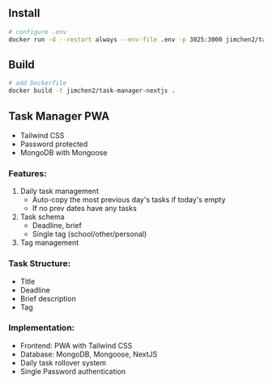
## Install 
```sh
# configure .env
docker run -d --restart always --env-file .env -p 3025:3000 jimchen2/task-manager-nextjs:latest
```

## Build

```sh
# add Dockerfile
docker build -t jimchen2/task-manager-nextjs .
```


## Task Manager PWA

- Tailwind CSS
- Password protected
- MongoDB with Mongoose

### Features:
1. Daily task management
   - Auto-copy the most previous day's tasks if today's empty
   - If no prev dates have any tasks
2. Task schema
   - Deadline, brief
   - Single tag (school/other/personal)
3. Tag management

### Task Structure:
- Title
- Deadline
- Brief description
- Tag

### Implementation:
- Frontend: PWA with Tailwind CSS
- Database: MongoDB, Mongoose, NextJS
- Daily task rollover system
- Single Password authentication